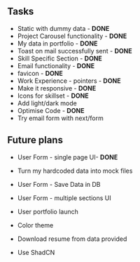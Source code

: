 
## Tasks

* Static with dummy data - **DONE**
* Project Carousel functionality - **DONE**
* My data in portfolio - **DONE**
* Toast on mail successfully sent - **DONE**
* Skill Specific Section - **DONE**
* Email functionality - **DONE**
* favicon - **DONE**
* Work Experience - pointers -  **DONE**
* Make it responsive -  **DONE**
* Icons for skillset - **DONE**
* Add light/dark mode
* Optimise Code - **DONE**
* Try email form with next/form

## Future plans

* User Form - single page UI- **DONE**
* Turn my hardcoded data into mock files
* User Form - Save Data in DB 

* User Form - multiple sections UI 
* User portfolio launch

* Color theme
* Download resume from data provided

* Use ShadCN


